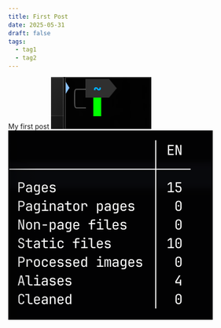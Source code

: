 ```yaml
---
title: First Post
date: 2025-05-31
draft: false
tags:
  - tag1
  - tag2
---
```

My first post
![Pasted image 20250531222013](/images/Pasted%20image%2020250531222013.png)
![Pasted image 20250531222707](/images/Pasted%20image%2020250531222707.png)